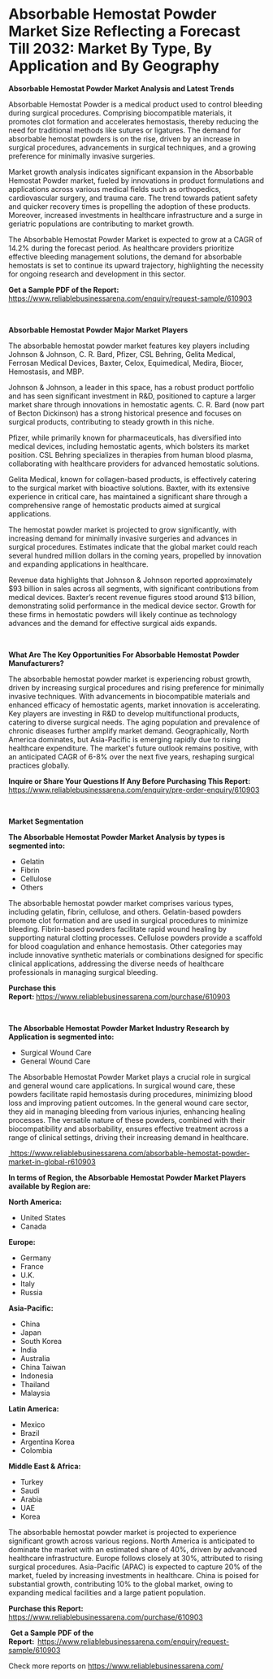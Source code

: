 <p><h1>Absorbable Hemostat Powder Market Size Reflecting a Forecast Till 2032: Market By Type, By Application and By Geography</h1></p><p><strong>Absorbable Hemostat Powder Market Analysis and Latest Trends</strong></p>
<p><p>Absorbable Hemostat Powder is a medical product used to control bleeding during surgical procedures. Comprising biocompatible materials, it promotes clot formation and accelerates hemostasis, thereby reducing the need for traditional methods like sutures or ligatures. The demand for absorbable hemostat powders is on the rise, driven by an increase in surgical procedures, advancements in surgical techniques, and a growing preference for minimally invasive surgeries.</p><p>Market growth analysis indicates significant expansion in the Absorbable Hemostat Powder market, fueled by innovations in product formulations and applications across various medical fields such as orthopedics, cardiovascular surgery, and trauma care. The trend towards patient safety and quicker recovery times is propelling the adoption of these products. Moreover, increased investments in healthcare infrastructure and a surge in geriatric populations are contributing to market growth.</p><p>The Absorbable Hemostat Powder Market is expected to grow at a CAGR of 14.2% during the forecast period. As healthcare providers prioritize effective bleeding management solutions, the demand for absorbable hemostats is set to continue its upward trajectory, highlighting the necessity for ongoing research and development in this sector.</p></p>
<p><strong>Get a Sample PDF of the Report:&nbsp;</strong> <a href="https://www.reliablebusinessarena.com/enquiry/request-sample/610903?utm_campaign=3173&utm_medium=2&utm_source=Github&utm_content=ia&utm_term=23032025&utm_id=absorbable-hemostat-powder">https://www.reliablebusinessarena.com/enquiry/request-sample/610903</a></p>
<p>&nbsp;</p>
<p><strong>Absorbable Hemostat Powder Major Market Players</strong></p>
<p><p>The absorbable hemostat powder market features key players including Johnson & Johnson, C. R. Bard, Pfizer, CSL Behring, Gelita Medical, Ferrosan Medical Devices, Baxter, Celox, Equimedical, Medira, Biocer, Hemostasis, and MBP. </p><p>Johnson & Johnson, a leader in this space, has a robust product portfolio and has seen significant investment in R&D, positioned to capture a larger market share through innovations in hemostatic agents. C. R. Bard (now part of Becton Dickinson) has a strong historical presence and focuses on surgical products, contributing to steady growth in this niche.</p><p>Pfizer, while primarily known for pharmaceuticals, has diversified into medical devices, including hemostatic agents, which bolsters its market position. CSL Behring specializes in therapies from human blood plasma, collaborating with healthcare providers for advanced hemostatic solutions.</p><p>Gelita Medical, known for collagen-based products, is effectively catering to the surgical market with bioactive solutions. Baxter, with its extensive experience in critical care, has maintained a significant share through a comprehensive range of hemostatic products aimed at surgical applications.</p><p>The hemostat powder market is projected to grow significantly, with increasing demand for minimally invasive surgeries and advances in surgical procedures. Estimates indicate that the global market could reach several hundred million dollars in the coming years, propelled by innovation and expanding applications in healthcare.</p><p>Revenue data highlights that Johnson & Johnson reported approximately $93 billion in sales across all segments, with significant contributions from medical devices. Baxter’s recent revenue figures stood around $13 billion, demonstrating solid performance in the medical device sector. Growth for these firms in hemostatic powders will likely continue as technology advances and the demand for effective surgical aids expands.</p></p>
<p>&nbsp;</p>
<p><strong>What Are The Key Opportunities For Absorbable Hemostat Powder Manufacturers?</strong></p>
<p><p>The absorbable hemostat powder market is experiencing robust growth, driven by increasing surgical procedures and rising preference for minimally invasive techniques. With advancements in biocompatible materials and enhanced efficacy of hemostatic agents, market innovation is accelerating. Key players are investing in R&D to develop multifunctional products, catering to diverse surgical needs. The aging population and prevalence of chronic diseases further amplify market demand. Geographically, North America dominates, but Asia-Pacific is emerging rapidly due to rising healthcare expenditure. The market's future outlook remains positive, with an anticipated CAGR of 6-8% over the next five years, reshaping surgical practices globally.</p></p>
<p><strong>Inquire or Share Your Questions If Any Before Purchasing This Report:</strong> <a href="https://www.reliablebusinessarena.com/enquiry/pre-order-enquiry/610903?utm_campaign=3173&utm_medium=2&utm_source=Github&utm_content=ia&utm_term=23032025&utm_id=absorbable-hemostat-powder">https://www.reliablebusinessarena.com/enquiry/pre-order-enquiry/610903</a></p>
<p>&nbsp;</p>
<p><strong>Market Segmentation</strong></p>
<p><strong>The Absorbable Hemostat Powder Market Analysis by types is segmented into:</strong></p>
<p><ul><li>Gelatin</li><li>Fibrin</li><li>Cellulose</li><li>Others</li></ul></p>
<p><p>The absorbable hemostat powder market comprises various types, including gelatin, fibrin, cellulose, and others. Gelatin-based powders promote clot formation and are used in surgical procedures to minimize bleeding. Fibrin-based powders facilitate rapid wound healing by supporting natural clotting processes. Cellulose powders provide a scaffold for blood coagulation and enhance hemostasis. Other categories may include innovative synthetic materials or combinations designed for specific clinical applications, addressing the diverse needs of healthcare professionals in managing surgical bleeding.</p></p>
<p><strong>Purchase this Report:&nbsp;</strong><a href="https://www.reliablebusinessarena.com/purchase/610903?utm_campaign=3173&utm_medium=2&utm_source=Github&utm_content=ia&utm_term=23032025&utm_id=absorbable-hemostat-powder">https://www.reliablebusinessarena.com/purchase/610903</a></p>
<p>&nbsp;</p>
<p><strong>The Absorbable Hemostat Powder Market Industry Research by Application is segmented into:</strong></p>
<p><ul><li>Surgical Wound Care</li><li>General Wound Care</li></ul></p>
<p><p>The Absorbable Hemostat Powder Market plays a crucial role in surgical and general wound care applications. In surgical wound care, these powders facilitate rapid hemostasis during procedures, minimizing blood loss and improving patient outcomes. In the general wound care sector, they aid in managing bleeding from various injuries, enhancing healing processes. The versatile nature of these powders, combined with their biocompatibility and absorbability, ensures effective treatment across a range of clinical settings, driving their increasing demand in healthcare.</p></p>
<p><a href="https://www.reliablebusinessarena.com/absorbable-hemostat-powder-market-in-global-r610903?utm_campaign=3173&utm_medium=2&utm_source=Github&utm_content=ia&utm_term=23032025&utm_id=absorbable-hemostat-powder">&nbsp;https://www.reliablebusinessarena.com/absorbable-hemostat-powder-market-in-global-r610903</a></p>
<p><strong>In terms of Region, the Absorbable Hemostat Powder Market Players available by Region are:</strong></p>
<p>
    <p> <strong> North America: </strong>
        <ul>
            <li>United States</li>
            <li>Canada</li>
        </ul>
        </p> 
    <p> <strong> Europe: </strong>
        <ul>
            <li>Germany</li>
            <li>France</li>
            <li>U.K.</li>
            <li>Italy</li>
            <li>Russia</li>
        </ul>
        </p> 
    <p> <strong> Asia-Pacific: </strong>
        <ul>
            <li>China</li>
            <li>Japan</li>
            <li>South Korea</li>
            <li>India</li>
            <li>Australia</li>
            <li>China Taiwan</li>
            <li>Indonesia</li>
            <li>Thailand</li>
            <li>Malaysia</li>
        </ul>
        </p> 
    <p> <strong> Latin America: </strong>
        <ul>
            <li>Mexico</li>
            <li>Brazil</li>
            <li>Argentina Korea</li>
            <li>Colombia</li>
        </ul>
        </p> 
    <p> <strong> Middle East & Africa: </strong>
        <ul>
            <li>Turkey</li>
            <li>Saudi</li>
            <li>Arabia</li>
            <li>UAE</li>
            <li>Korea</li>
        </ul>
    </p>
    </p>
<p><p>The absorbable hemostat powder market is projected to experience significant growth across various regions. North America is anticipated to dominate the market with an estimated share of 40%, driven by advanced healthcare infrastructure. Europe follows closely at 30%, attributed to rising surgical procedures. Asia-Pacific (APAC) is expected to capture 20% of the market, fueled by increasing investments in healthcare. China is poised for substantial growth, contributing 10% to the global market, owing to expanding medical facilities and a large patient population.</p></p>
<p><strong>Purchase this Report: </strong><a href="https://www.reliablebusinessarena.com/purchase/610903?utm_campaign=3173&utm_medium=2&utm_source=Github&utm_content=ia&utm_term=23032025&utm_id=absorbable-hemostat-powder">https://www.reliablebusinessarena.com/purchase/610903</a></p>
<p>&nbsp;<strong>Get a Sample PDF of the Report:&nbsp;&nbsp;</strong><a href="https://www.reliablebusinessarena.com/enquiry/request-sample/610903?utm_campaign=3173&utm_medium=2&utm_source=Github&utm_content=ia&utm_term=23032025&utm_id=absorbable-hemostat-powder">https://www.reliablebusinessarena.com/enquiry/request-sample/610903</a></p>
<p><strong></strong></p>
<p>Check more reports on <a href="https://www.reliablebusinessarena.com/?utm_campaign=3173&utm_medium=2&utm_source=Github&utm_content=ia&utm_term=23032025&utm_id=absorbable-hemostat-powder">https://www.reliablebusinessarena.com/</a></p>